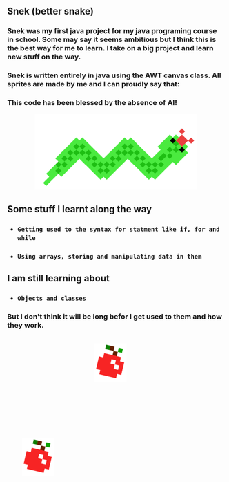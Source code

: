 ## **Snek (better snake)**

### Snek was my first java project for my java programing course in school. Some may say it seems ambitious but I think this is the best way for me to learn. I take on a big project and learn new stuff on the way.

### Snek is written entirely in java using the AWT canvas class. All sprites are made by me and I can proudly say that:

### **This code has been blessed by the absence of AI!**

<p align="center">
    <img src="images/Snek.png">
</p>

## **Some stuff I learnt along the way**

- ### `Getting used to the syntax for statment like if, for and while`
- ### `Using arrays, storing and manipulating data in them`

## **I am still learning about**

- ### `Objects and classes`

### But I don't think it will be long befor I get used to them and how they work.
<pre>

                        <img src="images/Apple_Leaning_Right.png" >

                                                            <img src="images/Apple_Leaning_Left.png" >

    <img src="images/Apple_Leaning_Right.png" >
</pre>
